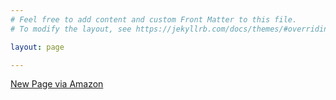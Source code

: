 ```yaml
---
# Feel free to add content and custom Front Matter to this file.
# To modify the layout, see https://jekyllrb.com/docs/themes/#overriding-theme-defaults

layout: page

---
```

[New Page via Amazon](https://master.dya4dxrhebtwk.amplifyapp.com/)
